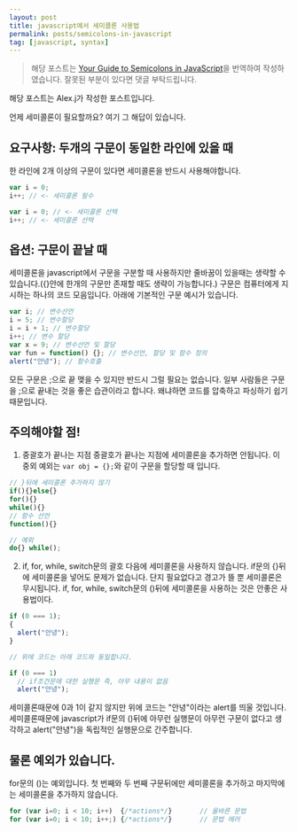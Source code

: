 ```yaml
---
layout: post
title: javascript에서 세미콜론 사용법
permalink: posts/semicolons-in-javascript
tag: [javascript, syntax]
---
```


> 해당 포스트는 [Your Guide to Semicolons in JavaScript](https://news.codecademy.com/your-guide-to-semicolons-in-javascript/)을 번역하여 작성하였습니다. 잘못된 부분이 있다면 댓글 부탁드립니다.

해당 포스트는 Alex.j가 작성한 포스트입니다.

언제 세미콜론이 필요할까요? 여기 그 해답이 있습니다.

## 요구사항: 두개의 구문이 동일한 라인에 있을 때

한 라인에 2개 이상의 구문이 있다면 세미콜론을 반드시 사용해야합니다.

```javascript
var i = 0;
i++; // <- 세미콜론 필수

var i = 0; // <- 세미콜론 선택
i++; // <- 세미콜론 선택
```

## 옵션: 구문이 끝날 때

세미콜론을 javascript에서 구문을 구분할 때 사용하지만 줄바꿈이 있을때는 생략할 수 있습니다.({}안에 한개의 구문만 존재할 때도 생략이 가능합니다.) 구문은 컴퓨터에게 지시하는 하나의 코드 모음입니다. 아래에 기본적인 구문 예시가 있습니다.

```javascript
var i; // 변수선언
i = 5; // 변수할당
i = i + 1; // 변수할당
i++; // 변수 할당
var x = 9; // 변수선언 및 할당
var fun = function() {}; // 변수선언, 할당 및 함수 정의
alert("안녕"); // 함수호출
```

모든 구문은 ;으로 끝 맺을 수 있지만 반드시 그럴 필요는 없습니다. 일부 사람들은 구문을 ;으로 끝내는 것을 좋은 습관이라고 합니다. 왜냐하면 코드를 압축하고 파싱하기 쉽기 때문입니다.

## 주의해야할 점!

1. 중괄호가 끝나는 지점
   중괄호가 끝나는 지점에 세미콜론을 추가하면 안됩니다. 이 중외 예외는 `var obj = {};`와 같이 구문을 할당할 때 입니다.

```javascript
// }뒤에 세미콜론 추가하지 않기
if(){}else{}
for(){}
while(){}
// 함수 선언
function(){}

// 예외
do{} while();
```

2. if, for, while, switch문의 괄호 다음에 세미콜론을 사용하지 않습니다.
   if문의 {}뒤에 세미콜론을 넣어도 문제가 없습니다. 단지 필요없다고 경고가 뜰 뿐 세미콜론은 무시됩니다. if, for, while, switch문의 ()뒤에 세미콜론을 사용하는 것은 안좋은 사용법이다.

```javascript
if (0 === 1);
{
  alert("안녕");
}

// 위에 코드는 아래 코드와 동일합니다.

if (0 === 1)
  // if조건문에 대한 실행문 즉, 아무 내용이 없음
  alert("안녕");
```

세미콜론때문에 0과 1이 같지 않지만 위에 코드는 "안녕"이라는 alert를 띄울 것입니다. 세미콜론때문에 javascript가 if문의 ()뒤에 아무런 실행문이 아무런 구문이 없다고 생각하고 alert("안녕")을 독립적인 실행문으로 간주합니다.

## 물론 예외가 있습니다.

for문의 ()는 예외입니다. 첫 번째와 두 번째 구문뒤에만 세미콜론을 추가하고 마지막에는 세미콜론을 추가하지 않습니다.

```javascript
for (var i=0; i < 10; i++)  {/*actions*/}       // 올바른 문법
for (var i=0; i < 10; i++;) {/*actions*/}       // 문법 에러
```

